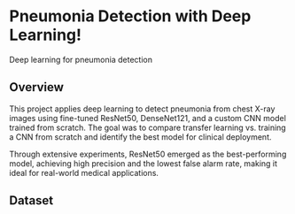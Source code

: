 # Pneumonia Detection with Deep Learning!
Deep learning for pneumonia detection 

## Overview
This project applies deep learning to detect pneumonia from chest X-ray images using fine-tuned ResNet50, DenseNet121, and a custom CNN model trained from scratch. The goal was to compare transfer learning vs. training a CNN from scratch and identify the best model for clinical deployment.

Through extensive experiments, ResNet50 emerged as the best-performing model, achieving high precision and the lowest false alarm rate, making it ideal for real-world medical applications.

## Dataset


